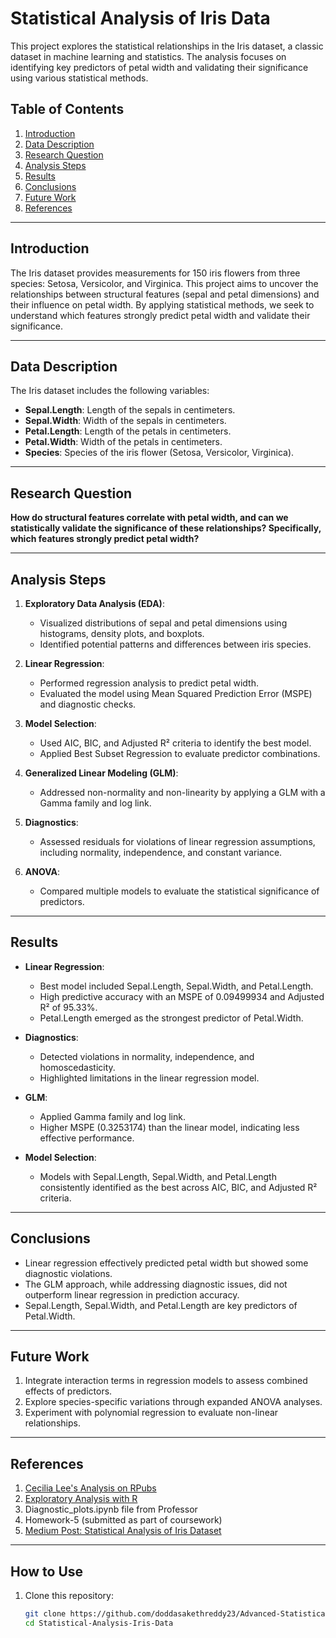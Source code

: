 # Statistical Analysis of Iris Data

This project explores the statistical relationships in the Iris dataset, a classic dataset in machine learning and statistics. The analysis focuses on identifying key predictors of petal width and validating their significance using various statistical methods.

## Table of Contents
1. [Introduction](#introduction)
2. [Data Description](#data-description)
3. [Research Question](#research-question)
4. [Analysis Steps](#analysis-steps)
5. [Results](#results)
6. [Conclusions](#conclusions)
7. [Future Work](#future-work)
8. [References](#references)

---

## Introduction
The Iris dataset provides measurements for 150 iris flowers from three species: Setosa, Versicolor, and Virginica. This project aims to uncover the relationships between structural features (sepal and petal dimensions) and their influence on petal width. By applying statistical methods, we seek to understand which features strongly predict petal width and validate their significance.

---

## Data Description
The Iris dataset includes the following variables:
- **Sepal.Length**: Length of the sepals in centimeters.
- **Sepal.Width**: Width of the sepals in centimeters.
- **Petal.Length**: Length of the petals in centimeters.
- **Petal.Width**: Width of the petals in centimeters.
- **Species**: Species of the iris flower (Setosa, Versicolor, Virginica).

---

## Research Question
**How do structural features correlate with petal width, and can we statistically validate the significance of these relationships? Specifically, which features strongly predict petal width?**

---

## Analysis Steps
1. **Exploratory Data Analysis (EDA)**:
   - Visualized distributions of sepal and petal dimensions using histograms, density plots, and boxplots.
   - Identified potential patterns and differences between iris species.

2. **Linear Regression**:
   - Performed regression analysis to predict petal width.
   - Evaluated the model using Mean Squared Prediction Error (MSPE) and diagnostic checks.

3. **Model Selection**:
   - Used AIC, BIC, and Adjusted R² criteria to identify the best model.
   - Applied Best Subset Regression to evaluate predictor combinations.

4. **Generalized Linear Modeling (GLM)**:
   - Addressed non-normality and non-linearity by applying a GLM with a Gamma family and log link.

5. **Diagnostics**:
   - Assessed residuals for violations of linear regression assumptions, including normality, independence, and constant variance.

6. **ANOVA**:
   - Compared multiple models to evaluate the statistical significance of predictors.

---

## Results
- **Linear Regression**:
  - Best model included Sepal.Length, Sepal.Width, and Petal.Length.
  - High predictive accuracy with an MSPE of 0.09499934 and Adjusted R² of 95.33%.
  - Petal.Length emerged as the strongest predictor of Petal.Width.

- **Diagnostics**:
  - Detected violations in normality, independence, and homoscedasticity.
  - Highlighted limitations in the linear regression model.

- **GLM**:
  - Applied Gamma family and log link.
  - Higher MSPE (0.3253174) than the linear model, indicating less effective performance.

- **Model Selection**:
  - Models with Sepal.Length, Sepal.Width, and Petal.Length consistently identified as the best across AIC, BIC, and Adjusted R² criteria.

---

## Conclusions
- Linear regression effectively predicted petal width but showed some diagnostic violations.
- The GLM approach, while addressing diagnostic issues, did not outperform linear regression in prediction accuracy.
- Sepal.Length, Sepal.Width, and Petal.Length are key predictors of Petal.Width.

---

## Future Work
1. Integrate interaction terms in regression models to assess combined effects of predictors.
2. Explore species-specific variations through expanded ANOVA analyses.
3. Experiment with polynomial regression to evaluate non-linear relationships.

---

## References
1. [Cecilia Lee's Analysis on RPubs](https://rpubs.com/cecilialee/iris)
2. [Exploratory Analysis with R](https://xiaorui.site/Data-Mining-R/lecture/2.A_ExploratoryAnalyses.html)
3. Diagnostic_plots.ipynb file from Professor
4. Homework-5 (submitted as part of coursework)
5. [Medium Post: Statistical Analysis of Iris Dataset](https://medium.com/@elsasaji02/an-exploration-of-the-iris-dataset-through-fundamental-statistical-analysis-with-r-programming-9e0ed52f2acd)

---

## How to Use
1. Clone this repository:
   ```bash
   git clone https://github.com/doddasakethreddy23/Advanced-Statistical-Analysis-Iris-Data.git
   cd Statistical-Analysis-Iris-Data
